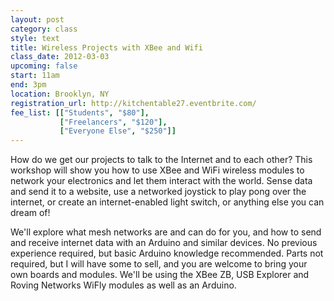 ```yaml
---
layout: post
category: class
style: text
title: Wireless Projects with XBee and Wifi
class_date: 2012-03-03
upcoming: false
start: 11am
end: 3pm
location: Brooklyn, NY
registration_url: http://kitchentable27.eventbrite.com/
fee_list: [["Students", "$80"],
           ["Freelancers", "$120"],
           ["Everyone Else", "$250"]]
---
```

How do we get our projects to talk to the Internet and to each other?  This workshop will show you how to use XBee and WiFi wireless modules to network your electronics and let them interact with the world.  Sense data and send it to a website, use a networked joystick to play pong over the internet, or create an internet-enabled light switch, or anything else you can dream of!
 
We'll explore what mesh networks are and can do for you, and how to send and receive internet data with an Arduino and similar devices.  No previous experience required, but basic Arduino knowledge recommended.  Parts not required, but I will have some to sell, and you are welcome to bring your own boards and modules.  We'll be using the XBee ZB, USB Explorer and Roving Networks WiFly modules as well as an Arduino.
